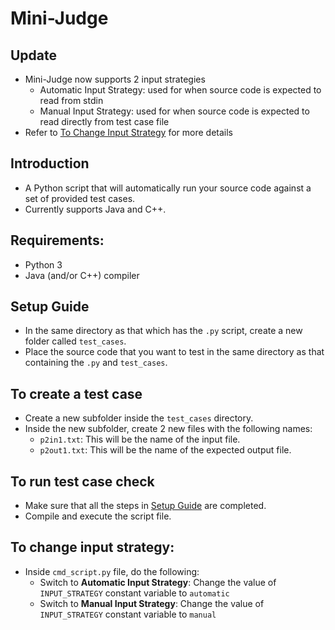 # Mini-Judge

## Update

-   Mini-Judge now supports 2 input strategies
    -   Automatic Input Strategy: used for when source code is expected to read from stdin
    -   Manual Input Strategy: used for when source code is expected to read directly from test case file
-   Refer to [To Change Input Strategy](#to-change-input-strategy) for more details

## Introduction

-   A Python script that will automatically run your source code against a set of provided test cases.
-   Currently supports Java and C++.

## Requirements:

-   Python 3
-   Java (and/or C++) compiler

## Setup Guide

-   In the same directory as that which has the `.py` script, create a new folder called `test_cases`.
-   Place the source code that you want to test in the same directory as that containing the `.py` and `test_cases`.

## To create a test case

-   Create a new subfolder inside the `test_cases` directory.
-   Inside the new subfolder, create 2 new files with the following names:
    -   `p2in1.txt`: This will be the name of the input file.
    -   `p2out1.txt`: This will be the name of the expected output file.

## To run test case check

-   Make sure that all the steps in [Setup Guide](#setup-guide) are completed.
-   Compile and execute the script file.

## To change input strategy:

-   Inside `cmd_script.py` file, do the following:
    -   Switch to <b>Automatic Input Strategy</b>: Change the value of `INPUT_STRATEGY` constant variable to `automatic`
    -   Switch to <b>Manual Input Strategy</b>: Change the value of `INPUT_STRATEGY` constant variable to `manual`
